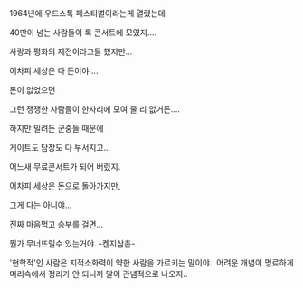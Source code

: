 
1964년에 우드스톡 페스티벌이라는게 열렸는데

40만이 넘는 사람들이 록 콘서트에 모였지….

사랑과 평화의 제전이라고들 했지만…

어차피 세상은 다 돈이야….

돈이 없었으면

그런 쟁쟁한 사람들이 한자리에 모여 줄 리 없거든….

하지만 밀려든 군중들 때문에

게이트도 담장도 다 부서지고…

어느새 무료콘서트가 되어 버렸지.

어차피 세상은 돈으로 돌아가지만,

그게 다는 아니야…

진짜 마음먹고 승부를 걸면…

뭔가 무너뜨릴수 있는거야.
 -켄지삼촌-

'현학적'인 사람은 지적소화력이 약한 사람을 가르키는 말이야.. 어려운
개념이 명료하게 머리속에서 정리가 안 되니까 말이 관념적으로 나오지..

